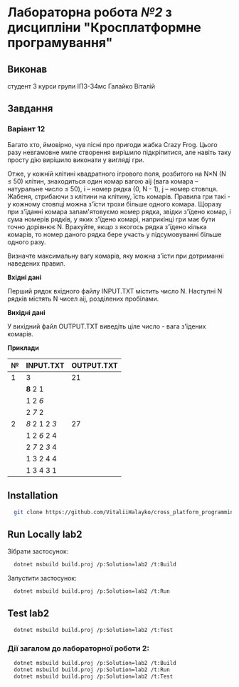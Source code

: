 # Лабораторна робота *№2* з дисципліни "Кросплатформне програмування"


## Виконав
студент 3 курси групи ІПЗ-34мс Галайко Віталій


## Завдання

### Варіант 12
Багато хто, ймовірно, чув пісні про пригоди жабка Crazy Frog. Цього разу невгамовне миле створення вирішило підкріпитися, але навіть таку просту дію вирішило виконати у вигляді гри. 

Отже, у кожній клітині квадратного ігрового поля, розбитого на N×N (N ≤ 50) клітин, знаходиться один комар вагою aij (вага комара – натуральне число ≤ 50), i – номер рядка (0, N - 1), j – номер стовпця. Жабеня, стрибаючи з клітини на клітину, їсть комарів. Правила гри такі - у кожному стовпці можна з'їсти трохи більше одного комара. Щоразу при з'їданні комара запам'ятовуємо номер рядка, звідки з'їдено комар, і сума номерів рядків, у яких з'їдено комарі, наприкінці гри має бути точно дорівнює N. Врахуйте, якщо з якогось рядка з'їдено кілька комарів, то номер даного рядка бере участь у підсумовуванні більше одного разу.

Визначте максимальну вагу комарів, яку можна з'їсти при дотриманні наведених правил.

**Вхідні дані**

Перший рядок вхідного файлу INPUT.TXT містить число N. Наступні N рядків містять N чисел aij, розділених пробілами.

**Вихідні дані**

У вихідний файл OUTPUT.TXT виведіть ціле число - вага з'їдених комарів.

**Приклади**

| №  | INPUT.TXT | OUTPUT.TXT |
|----|-----------|------------|
| 1  | 3         | 21         |
|    | **8** 2 1     |            |
|    | 1 2 *6*     |            |
|    | 2 *7* 2     |            |
| 2  | *8* 2 1 2 *3* | 27         |
|    | 1 2 *6* 2 4 |            |
|    | 2 *7* 2 *3* 4 |            |
|    | 1 3 2 4 4 |            |
|    | 1 3 4 3 1 |            |


## Installation

```bash
  git clone https://github.com/VitaliiHalayko/cross_platform_programming
```

    
## Run Locally lab2

Зібрати застосунок:

```bash
  dotnet msbuild build.proj /p:Solution=lab2 /t:Build
```

Запустити застосунок:

```bash
  dotnet msbuild build.proj /p:Solution=lab2 /t:Run
```


## Test lab2

```bash
  dotnet msbuild build.proj /p:Solution=lab2 /t:Test
```


### Дії загалом до лабораторної роботи 2:

```bash
  dotnet msbuild build.proj /p:Solution=lab2 /t:Build
  dotnet msbuild build.proj /p:Solution=lab2 /t:Run
  dotnet msbuild build.proj /p:Solution=lab2 /t:Test
```